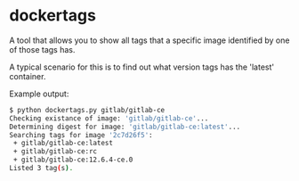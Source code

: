 # dockertags
A tool that allows you to show all tags that a specific image identified by one of those tags has.

A typical scenario for this is to find out what version tags has the 'latest' container.

Example output:
```bash
$ python dockertags.py gitlab/gitlab-ce
Checking existance of image: 'gitlab/gitlab-ce'...
Determining digest for image: 'gitlab/gitlab-ce:latest'...
Searching tags for image '2c7d26f5':
 + gitlab/gitlab-ce:latest
 + gitlab/gitlab-ce:rc
 + gitlab/gitlab-ce:12.6.4-ce.0
Listed 3 tag(s).
```
